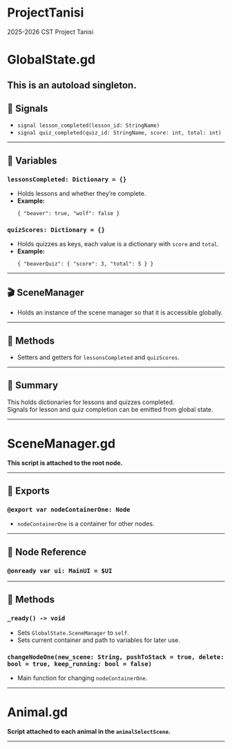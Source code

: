 # ProjectTanisi
2025-2026 CST Project Tanisi

# GlobalState.gd
**This is an autoload singleton.**
---
## 📣 Signals
- `signal lesson_completed(lesson_id: StringName)`
- `signal quiz_completed(quiz_id: StringName, score: int, total: int)`

---

## 🧮 Variables
### `lessonsCompleted: Dictionary = {}`
- Holds lessons and whether they’re complete.
- **Example:**
  ```gdscript
  { "beaver": true, "wolf": false }
  ```

### `quizScores: Dictionary = {}`
- Holds quizzes as keys, each value is a dictionary with `score` and `total`.
- **Example:**
  ```gdscript
  { "beaverQuiz": { "score": 3, "total": 5 } }
  ```
---

## 🎬 SceneManager

- Holds an instance of the scene manager so that it is accessible globally.

---

## 🔧 Methods

- Setters and getters for `lessonsCompleted` and `quizScores`.

---

## 📝 Summary

This holds dictionaries for lessons and quizzes completed.  
Signals for lesson and quiz completion can be emitted from global state.

---

# SceneManager.gd

**This script is attached to the root node.**

---

## 🔧 Exports

### `@export var nodeContainerOne: Node`
- `nodeContainerOne` is a container for other nodes.

---

## 🔗 Node Reference

### `@onready var ui: MainUI = $UI`

---

## 🧠 Methods

### `_ready() -> void`
- Sets `GlobalState.SceneManager` to `self`.
- Sets current container and path to variables for later use.

### `changeNodeOne(new_scene: String, pushToStack = true, delete: bool = true, keep_running: bool = false)`
- Main function for changing `nodeContainerOne`.

---

# Animal.gd

**Script attached to each animal in the `animalSelectScene`.**

---
